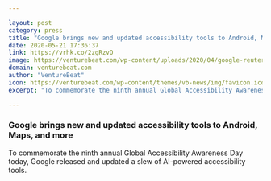 ```yaml
---

layout: post
category: press
title: "Google brings new and updated accessibility tools to Android, Maps, and more"
date: 2020-05-21 17:36:37
link: https://vrhk.co/2zgRzvO
image: https://venturebeat.com/wp-content/uploads/2020/04/google-reuters-e1586941024905.jpeg?w=1200&strip=all
domain: venturebeat.com
author: "VentureBeat"
icon: https://venturebeat.com/wp-content/themes/vb-news/img/favicon.ico
excerpt: "To commemorate the ninth annual Global Accessibility Awareness Day today, Google released and updated a slew of AI-powered accessibility tools."

---
```


### Google brings new and updated accessibility tools to Android, Maps, and more

To commemorate the ninth annual Global Accessibility Awareness Day today, Google released and updated a slew of AI-powered accessibility tools.